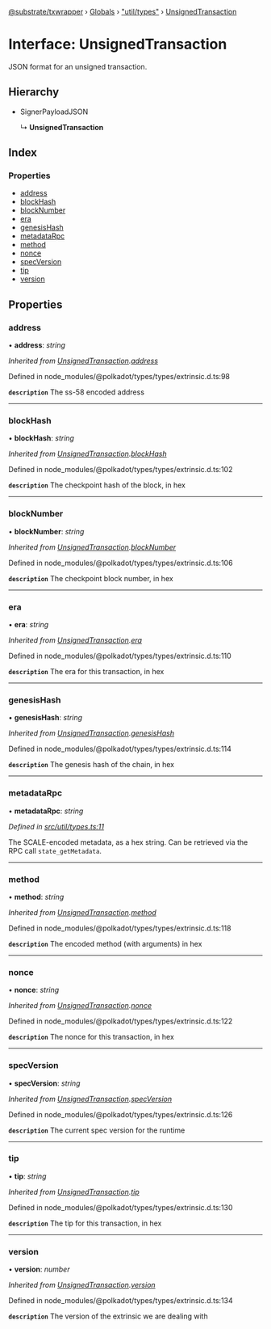 [@substrate/txwrapper](../README.md) › [Globals](../globals.md) › ["util/types"](../modules/_util_types_.md) › [UnsignedTransaction](_util_types_.unsignedtransaction.md)

# Interface: UnsignedTransaction

JSON format for an unsigned transaction.

## Hierarchy

* SignerPayloadJSON

  ↳ **UnsignedTransaction**

## Index

### Properties

* [address](_util_types_.unsignedtransaction.md#address)
* [blockHash](_util_types_.unsignedtransaction.md#blockhash)
* [blockNumber](_util_types_.unsignedtransaction.md#blocknumber)
* [era](_util_types_.unsignedtransaction.md#era)
* [genesisHash](_util_types_.unsignedtransaction.md#genesishash)
* [metadataRpc](_util_types_.unsignedtransaction.md#metadatarpc)
* [method](_util_types_.unsignedtransaction.md#method)
* [nonce](_util_types_.unsignedtransaction.md#nonce)
* [specVersion](_util_types_.unsignedtransaction.md#specversion)
* [tip](_util_types_.unsignedtransaction.md#tip)
* [version](_util_types_.unsignedtransaction.md#version)

## Properties

###  address

• **address**: *string*

*Inherited from [UnsignedTransaction](_util_types_.unsignedtransaction.md).[address](_util_types_.unsignedtransaction.md#address)*

Defined in node_modules/@polkadot/types/types/extrinsic.d.ts:98

**`description`** The ss-58 encoded address

___

###  blockHash

• **blockHash**: *string*

*Inherited from [UnsignedTransaction](_util_types_.unsignedtransaction.md).[blockHash](_util_types_.unsignedtransaction.md#blockhash)*

Defined in node_modules/@polkadot/types/types/extrinsic.d.ts:102

**`description`** The checkpoint hash of the block, in hex

___

###  blockNumber

• **blockNumber**: *string*

*Inherited from [UnsignedTransaction](_util_types_.unsignedtransaction.md).[blockNumber](_util_types_.unsignedtransaction.md#blocknumber)*

Defined in node_modules/@polkadot/types/types/extrinsic.d.ts:106

**`description`** The checkpoint block number, in hex

___

###  era

• **era**: *string*

*Inherited from [UnsignedTransaction](_util_types_.unsignedtransaction.md).[era](_util_types_.unsignedtransaction.md#era)*

Defined in node_modules/@polkadot/types/types/extrinsic.d.ts:110

**`description`** The era for this transaction, in hex

___

###  genesisHash

• **genesisHash**: *string*

*Inherited from [UnsignedTransaction](_util_types_.unsignedtransaction.md).[genesisHash](_util_types_.unsignedtransaction.md#genesishash)*

Defined in node_modules/@polkadot/types/types/extrinsic.d.ts:114

**`description`** The genesis hash of the chain, in hex

___

###  metadataRpc

• **metadataRpc**: *string*

*Defined in [src/util/types.ts:11](https://github.com/paritytech/txwrapper/blob/c530205/src/util/types.ts#L11)*

The SCALE-encoded metadata, as a hex string. Can be retrieved via the RPC
call `state_getMetadata`.

___

###  method

• **method**: *string*

*Inherited from [UnsignedTransaction](_util_types_.unsignedtransaction.md).[method](_util_types_.unsignedtransaction.md#method)*

Defined in node_modules/@polkadot/types/types/extrinsic.d.ts:118

**`description`** The encoded method (with arguments) in hex

___

###  nonce

• **nonce**: *string*

*Inherited from [UnsignedTransaction](_util_types_.unsignedtransaction.md).[nonce](_util_types_.unsignedtransaction.md#nonce)*

Defined in node_modules/@polkadot/types/types/extrinsic.d.ts:122

**`description`** The nonce for this transaction, in hex

___

###  specVersion

• **specVersion**: *string*

*Inherited from [UnsignedTransaction](_util_types_.unsignedtransaction.md).[specVersion](_util_types_.unsignedtransaction.md#specversion)*

Defined in node_modules/@polkadot/types/types/extrinsic.d.ts:126

**`description`** The current spec version for  the runtime

___

###  tip

• **tip**: *string*

*Inherited from [UnsignedTransaction](_util_types_.unsignedtransaction.md).[tip](_util_types_.unsignedtransaction.md#tip)*

Defined in node_modules/@polkadot/types/types/extrinsic.d.ts:130

**`description`** The tip for this transaction, in hex

___

###  version

• **version**: *number*

*Inherited from [UnsignedTransaction](_util_types_.unsignedtransaction.md).[version](_util_types_.unsignedtransaction.md#version)*

Defined in node_modules/@polkadot/types/types/extrinsic.d.ts:134

**`description`** The version of the extrinsic we are dealing with
